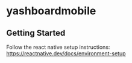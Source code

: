 # yashboardmobile

## Getting Started
Follow the react native setup instructions: https://reactnative.dev/docs/environment-setup
